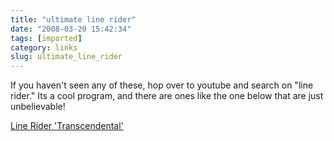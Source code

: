 ```yaml
---
title: "ultimate line rider"
date: "2008-03-20 15:42:34"
tags: [imported]
category: links
slug: ultimate_line_rider
---
```


If you haven't seen any of these, hop over to youtube and search on "line
rider." Its a cool program, and there are ones like the one below that are just
unbelievable!

<object type="application/x-shockwave-flash" width="400" height="225" data="http://www.vimeo.com/moogaloop.swf?clip_id=765227&server=www.vimeo.com&fullscreen=1&show_title=1&show_byline=1&show_portrait=0&color=">
<param name="quality" value="best" />
<param name="allowfullscreen" value="true" />
<param name="scale" value="showAll" />
<param name="movie" value="http://www.vimeo.com/moogaloop.swf?clip_id=765227&server=www.vimeo.com&fullscreen=1&show_title=1&show_byline=1&show_portrait=0&color=" /></object><a href="http://www.vimeo.com/765227/l:embed_765227">Line
Rider 'Transcendental'</a>
